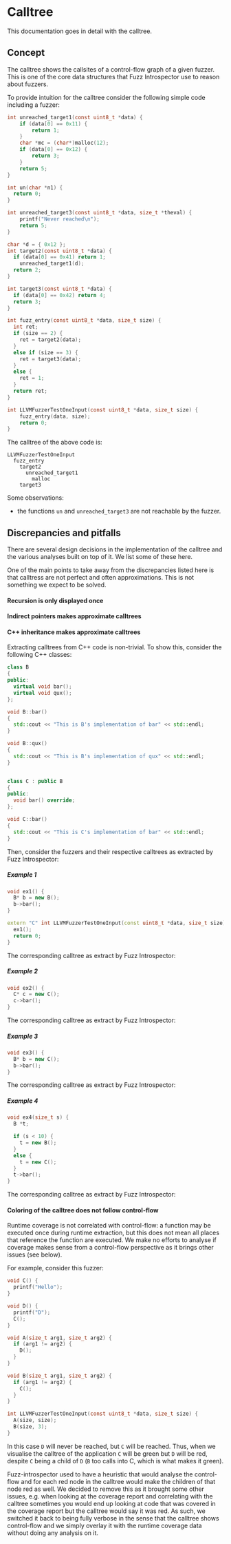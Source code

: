 # Calltree

This documentation goes in detail with the calltree.

## Concept
The calltree shows the callsites of a control-flow graph of a given fuzzer. This
is one of the core data structures that Fuzz Introspector use to reason about
fuzzers.

To provide intuition for the calltree consider the following simple code including
a fuzzer:
```c
int unreached_target1(const uint8_t *data) {
    if (data[0] == 0x11) {
        return 1;
    }
    char *mc = (char*)malloc(12);
    if (data[0] == 0x12) {
        return 3;
    }
    return 5;
}

int un(char *n1) {
  return 0;
}

int unreached_target3(const uint8_t *data, size_t *theval) {
    printf("Never reached\n");
    return 5;
}

char *d = { 0x12 };
int target2(const uint8_t *data) {
  if (data[0] == 0x41) return 1;
    unreached_target1(d);
  return 2;
}

int target3(const uint8_t *data) {
  if (data[0] == 0x42) return 4;
  return 3;
}

int fuzz_entry(const uint8_t *data, size_t size) {
  int ret;
  if (size == 2) {
    ret = target2(data);
  }
  else if (size == 3) {
    ret = target3(data);
  }
  else {
    ret = 1;
  }
  return ret;
}

int LLVMFuzzerTestOneInput(const uint8_t *data, size_t size) {
    fuzz_entry(data, size);
    return 0;
}
```

The calltree of the above code is:

```
LLVMFuzzerTestOneInput
  fuzz_entry
    target2
      unreached_target1
        malloc
    target3
```

Some observations:
- the functions `un` and `unreached_target3` are not reachable by the fuzzer.


## Discrepancies and pitfalls
There are several design decisions in the implementation of the calltree and the
various analyses built on top of it. We list some of these here.

One of the main points to take away from the discrepancies listed here is that calltress
are not perfect and often approximations. This is not something we expect to be solved.

#### Recursion is only displayed once

#### Indirect pointers makes approximate calltrees

#### C++ inheritance makes approximate calltrees
Extracting calltrees from C++ code is non-trivial. To show this, consider the following C++
classes:
```c++
class B
{
public:
  virtual void bar();
  virtual void qux();
};

void B::bar()
{
  std::cout << "This is B's implementation of bar" << std::endl;
}

void B::qux()
{
  std::cout << "This is B's implementation of qux" << std::endl;
}


class C : public B
{
public:
  void bar() override;
};

void C::bar()
{
  std::cout << "This is C's implementation of bar" << std::endl;
}
```

Then, consider the fuzzers and their respective calltrees as extracted by Fuzz Introspector:

##### Example 1
```c++
void ex1() {
  B* b = new B();
  b->bar();
}

extern "C" int LLVMFuzzerTestOneInput(const uint8_t *data, size_t size) {
  ex1();
  return 0;
}
```
The corresponding calltree as extract by Fuzz Introspector:

##### Example 2
```c++
void ex2() {
  C* c = new C();
  c->bar();
}
```
The corresponding calltree as extract by Fuzz Introspector:

##### Example 3
```c++
void ex3() {
  B* b = new C();
  b->bar();
}
```
The corresponding calltree as extract by Fuzz Introspector:

##### Example 4
```c++
void ex4(size_t s) {
  B *t;

  if (s < 10) {
    t = new B();
  }
  else {
    t = new C();
  }
  t->bar();
}
```
The corresponding calltree as extract by Fuzz Introspector:


#### Coloring of the calltree does not follow control-flow
Runtime coverage is not correlated with control-flow: a function may be executed once
during runtime extraction, but this does not mean all places that reference the function
are executed. We make no efforts to analyse if coverage makes sense from a control-flow
perspective as it brings other issues (see below).

For example, consider this fuzzer:

```c
void C() {
  printf("Hello");
}

void D() {
  printf("D");
  C();  
} 

void A(size_t arg1, size_t arg2) {
  if (arg1 != arg2) {
    D();
  }
}

void B(size_t arg1, size_t arg2) {
  if (arg1 != arg2) {
    C();
  }
}

int LLVMFuzzerTestOneInput(const uint8_t *data, size_t size) {
  A(size, size);
  B(size, 3);
}
```

In this case `D` will never be reached, but `C` will be reached. Thus, when we visualise the
calltree of the application `C` will be green but `D` will be red, despite `C` being a child
of `D` (`B` too calls into C, which is what makes it green).

Fuzz-introspector used to have a heuristic that would analyse the control-flow and for each
red node in the calltree would make the children of that node red as well. We decided to remove
this as it brought some other issues, e.g. when looking at the coverage report and correlating
with the calltree sometimes you would end up looking at code that was covered in the coverage
report but the calltree would say it was red. As such, we switched it back to being fully verbose
in the sense that the calltree shows control-flow and we simply overlay it with the runtime
coverage data without doing any analysis on it.

